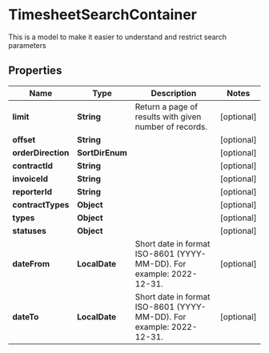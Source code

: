 

# TimesheetSearchContainer

This is a model to make it easier to understand and restrict search parameters

## Properties

| Name | Type | Description | Notes |
|------------ | ------------- | ------------- | -------------|
|**limit** | **String** | Return a page of results with given number of records. |  [optional] |
|**offset** | **String** |  |  [optional] |
|**orderDirection** | **SortDirEnum** |  |  [optional] |
|**contractId** | **String** |  |  [optional] |
|**invoiceId** | **String** |  |  [optional] |
|**reporterId** | **String** |  |  [optional] |
|**contractTypes** | **Object** |  |  [optional] |
|**types** | **Object** |  |  [optional] |
|**statuses** | **Object** |  |  [optional] |
|**dateFrom** | **LocalDate** | Short date in format ISO-8601 (YYYY-MM-DD). For example: 2022-12-31. |  [optional] |
|**dateTo** | **LocalDate** | Short date in format ISO-8601 (YYYY-MM-DD). For example: 2022-12-31. |  [optional] |



